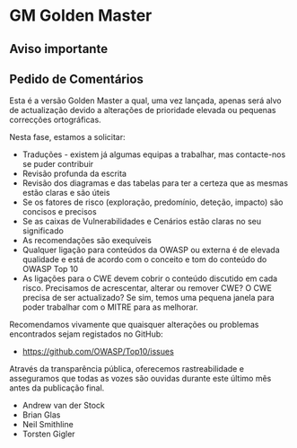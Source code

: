 # GM Golden Master

Aviso importante
---

## Pedido de Comentários

Esta é a versão Golden Master a qual, uma vez lançada, apenas será alvo de
actualização devido a alterações de prioridade elevada ou pequenas correcções
ortográficas.

Nesta fase, estamos a solicitar:

- Traduções - existem já algumas equipas a trabalhar, mas contacte-nos se puder
  contribuir
- Revisão profunda da escrita
- Revisão dos diagramas e das tabelas para ter a certeza que as mesmas estão
  claras e são úteis
- Se os fatores de risco (exploração, predomínio, deteção, impacto) são
  concisos e precisos
- Se as caixas de Vulnerabilidades e Cenários estão claras no seu significado
- As recomendações são exequíveis
- Qualquer ligação para conteúdos da OWASP ou externa é de elevada qualidade e
  está de acordo com o conceito e tom do conteúdo do OWASP Top 10
- As ligações para o CWE devem cobrir o conteúdo discutido em cada risco.
  Precisamos de acrescentar, alterar ou remover CWE? O CWE precisa de ser
  actualizado? Se sim, temos uma pequena janela para poder trabalhar com o
  MITRE para as melhorar.

Recomendamos vivamente que quaisquer alterações ou problemas encontrados sejam
registados no GitHub:

- https://github.com/OWASP/Top10/issues

Através da transparência pública, oferecemos rastreabilidade e asseguramos que
todas as vozes são ouvidas durante este último mês antes da publicação final.

- Andrew van der Stock
- Brian Glas
- Neil Smithline
- Torsten Gigler

